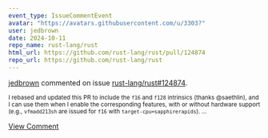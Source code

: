 ```yaml
---
event_type: IssueCommentEvent
avatar: "https://avatars.githubusercontent.com/u/3303?"
user: jedbrown
date: 2024-10-11
repo_name: rust-lang/rust
html_url: https://github.com/rust-lang/rust/pull/124874
repo_url: https://github.com/rust-lang/rust
---
```


<a href='https://github.com/jedbrown' target='_blank'>jedbrown</a> commented on issue <a href='https://github.com/rust-lang/rust/pull/124874' target='_blank'>rust-lang/rust#124874</a>.

<small>I rebased and updated this PR to include the `f16` and `f128` intrinsics (thanks @saethlin), and I can use them when I enable the corresponding features, with or without hardware support (e.g., `vfmadd213sh` are issued for `f16` with `target-cpu=sapphirerapids`)....</small>

<a href='https://github.com/rust-lang/rust/pull/124874' target='_blank'>View Comment</a>